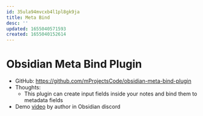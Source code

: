 ```yaml
---
id: 35ula94mvcxb4l1pl8gk9ja
title: Meta Bind
desc: ''
updated: 1655040571593
created: 1655040152614
---
```

# Obsidian Meta Bind Plugin

- GitHub: https://github.com/mProjectsCode/obsidian-meta-bind-plugin
- Thoughts:
    - This plugin can create input fields inside your notes and bind them to metadata fields
- Demo [video](https://cdn.discordapp.com/attachments/855181471643861002/985181492147794020/meta-bind-plugin-demo.mp4) by author in Obsidian discord